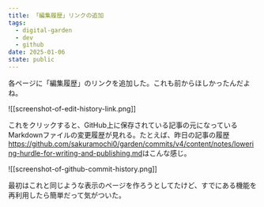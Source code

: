 ```yaml
---
title: 「編集履歴」リンクの追加
tags:
  - digital-garden
  - dev
  - github
date: 2025-01-06
state: public
---
```

各ページに「編集履歴」のリンクを追加した。これも前からほしかったんだよね。

![[screenshot-of-edit-history-link.png]]

これをクリックすると、GitHub上に保存されている記事の元になっているMarkdownファイルの変更履歴が見れる。たとえば、昨日の記事の履歴<https://github.com/sakuramochi0/garden/commits/v4/content/notes/lowering-hurdle-for-writing-and-publishing.md>はこんな感じ。

![[screenshot-of-github-commit-history.png]]

最初はこれと同じような表示のページを作ろうとしてたけど、すでにある機能を再利用したら簡単だって気がついた。
